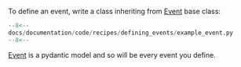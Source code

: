 To define an event, write a class inheriting from [Event](/reference/event/) base class:

```python
--8<--
docs/documentation/code/recipes/defining_events/example_event.py
--8<--
```

[Event](/reference/event/) is a pydantic model and so will be every event you define.
